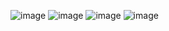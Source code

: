 ![image](https://github.com/user-attachments/assets/e157737e-b578-48d5-b160-6ed3a1706d86)
![image](https://github.com/user-attachments/assets/0b2de92c-aaa0-43ee-9984-14544af2e771)
![image](https://github.com/user-attachments/assets/7a918fdd-f7c0-46e1-aedc-ade7f81f51b4)
![image](https://github.com/user-attachments/assets/53a9b3eb-61b4-429e-95f3-84adc62cebd4)
